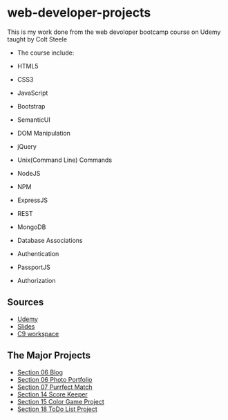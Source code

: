 # web-developer-projects
This is my work done from the web devoloper bootcamp course on Udemy taught by Colt Steele
* The course include:

* HTML5
* CSS3
* JavaScript
* Bootstrap
* SemanticUI
* DOM Manipulation
* jQuery
* Unix(Command Line) Commands
* NodeJS
* NPM
* ExpressJS
* REST
* MongoDB
* Database Associations
* Authentication
* PassportJS
* Authorization

## Sources
*   [Udemy](https://www.udemy.com/the-web-developer-bootcamp/)
*   [Slides](https://webdev.slides.com/coltsteele/)
*   [C9 workspace](https://ide.c9.io/learnwithcolt/webdevbootcamp)

## The Major Projects
*   [Section 06 Blog](https://cdn.rawgit.com/spladder87/web-developer-projects/ff4738b0/blog/blog.html)
*   [Section 06 Photo Portfolio](https://cdn.rawgit.com/spladder87/web-developer-projects/ff4738b0/photoGridPage/photoPage.html)
*   [Section 07 Purrfect Match](https://cdn.rawgit.com/spladder87/web-developer-projects/ff4738b0/FurryDate/index.html)
*   [Section 14 Score Keeper](https://cdn.rawgit.com/spladder87/web-developer-projects/6ec6982b/scoreKeeper/scoreKeeper.html)
*   [Section 15 Color Game Project](https://cdn.rawgit.com/spladder87/web-developer-projects/ff4738b0/colorgame/index.html)
*   [Section 18 ToDo List Project](https://cdn.rawgit.com/spladder87/web-developer-projects/b20f8942/todoListProject/index.html)

